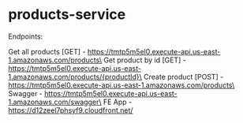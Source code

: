 # products-service
Endpoints:

Get all products [GET] - https://tmtp5m5el0.execute-api.us-east-1.amazonaws.com/products\
Get product by id [GET] - https://tmtp5m5el0.execute-api.us-east-1.amazonaws.com/products/{productId}\
Create product [POST] - https://tmtp5m5el0.execute-api.us-east-1.amazonaws.com/products\
Swagger - https://tmtp5m5el0.execute-api.us-east-1.amazonaws.com/swagger\
FE App - https://d12zeel7phsyf9.cloudfront.net/
